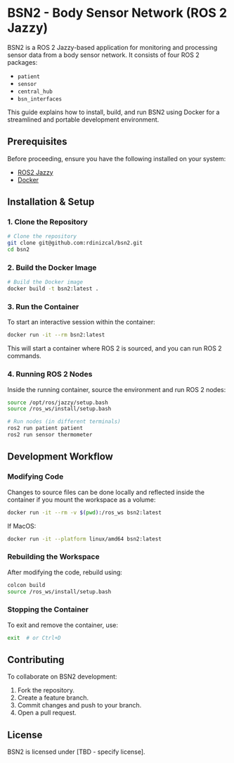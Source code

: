 # BSN2 - Body Sensor Network (ROS 2 Jazzy)

BSN2 is a ROS 2 Jazzy-based application for monitoring and processing sensor data from a body sensor network. It consists of four ROS 2 packages:

- `patient`
- `sensor`
- `central_hub`
- `bsn_interfaces`

This guide explains how to install, build, and run BSN2 using Docker for a streamlined and portable development environment.

## Prerequisites

Before proceeding, ensure you have the following installed on your system:

- [ROS2 Jazzy](https://docs.ros.org/en/jazzy/Installation.html)
- [Docker](https://docs.docker.com/get-docker/)

## Installation & Setup

### 1. Clone the Repository

```sh
# Clone the repository
git clone git@github.com:rdinizcal/bsn2.git
cd bsn2
```

### 2. Build the Docker Image

```sh
# Build the Docker image
docker build -t bsn2:latest .
```

### 3. Run the Container

To start an interactive session within the container:

```sh
docker run -it --rm bsn2:latest
```

This will start a container where ROS 2 is sourced, and you can run ROS 2 commands.

### 4. Running ROS 2 Nodes

Inside the running container, source the environment and run ROS 2 nodes:

```sh
source /opt/ros/jazzy/setup.bash
source /ros_ws/install/setup.bash

# Run nodes (in different terminals)
ros2 run patient patient
ros2 run sensor thermometer
```

## Development Workflow

### Modifying Code
Changes to source files can be done locally and reflected inside the container if you mount the workspace as a volume:

```sh
docker run -it --rm -v $(pwd):/ros_ws bsn2:latest
```

If MacOS:
```sh
docker run -it --platform linux/amd64 bsn2:latest
```

### Rebuilding the Workspace
After modifying the code, rebuild using:

```sh
colcon build
source /ros_ws/install/setup.bash
```

### Stopping the Container
To exit and remove the container, use:

```sh
exit  # or Ctrl+D
```

## Contributing
To collaborate on BSN2 development:

1. Fork the repository.
2. Create a feature branch.
3. Commit changes and push to your branch.
4. Open a pull request.

## License
BSN2 is licensed under [TBD - specify license].

